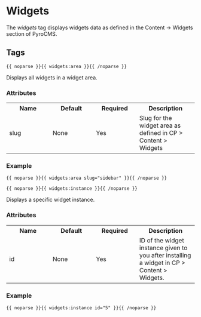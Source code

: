 # Widgets

The _widgets_ tag displays widgets data as defined in the Content -&gt; Widgets section of PyroCMS.

## Tags

	{{ noparse }}{{ widgets:area }}{{ /noparse }}

Displays all widgets in a widget area.</p>

### Attributes

<table cellpadding="0" cellspacing="0">
	<tbody>
		<tr>
			<th>Name</th>
			<th>Default</th>
			<th>Required</th>
			<th>Description</th>
		</tr>
		<tr>
			<td width="100">slug</td>
			<td width="100">None</td>
			<td width="100">Yes</td>
			<td>Slug for the widget area as defined in CP &gt; Content &gt; Widgets</td>
		</tr>
	</tbody>
</table>

### Example

	{{ noparse }}{{ widgets:area slug="sidebar" }}{{ /noparse }}

	{{ noparse }}{{ widgets:instance }}{{ /noparse }}

Displays a specific widget instance.

### Attributes

<table cellpadding="0" cellspacing="0">
	<tbody>
		<tr>
			<th>Name</th>
			<th>Default</th>
			<th>Required</th>
			<th>Description</th>
		</tr>
		<tr>
			<td width="100">id</td>
			<td width="100">None</td>
			<td width="100">Yes</td>
			<td>ID of the widget instance given to you after installing a widget in CP &gt; Content &gt; Widgets.</td>
		</tr>
	</tbody>
</table>

### Example

	{{ noparse }}{{ widgets:instance id="5" }}{{ /noparse }}